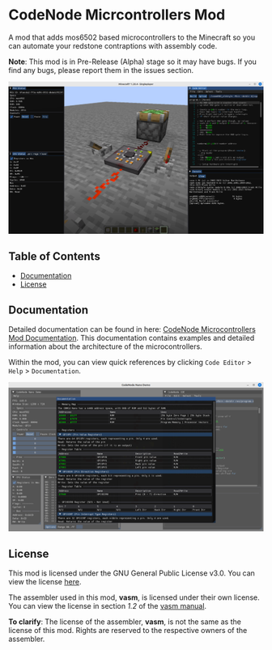 # CodeNode Micrcontrollers Mod

A mod that adds mos6502 based microcontrollers to the Minecraft so you can automate your redstone contraptions with assembly code.

**Note**: This mod is in Pre-Release (Alpha) stage so it may have bugs. If you find any bugs, please report them in the issues section.

![ScreenShot](./screenshots/Screenshot%20from%202024-04-28%2021-40-35.png)

## Table of Contents
* [Documentation](#documentation)
* [License](#license)

## Documentation

Detailed documentation can be found in here: [CodeNode Microcontrollers Mod Documentation](https://elmfrain.github.io/code-node-docs/). This documentation contains examples and detailed information about the architecture of the microcontrollers.

Within the mod, you can view quick references by clicking `Code Editor` > `Help` > `Documentation`.

![ScreenShot](./screenshots/Screenshot%20from%202024-04-09%2002-17-52.png)

## License

This mod is licensed under the GNU General Public License v3.0. You can view the license [here](./LICENSE).

The assembler used in this mod, **vasm**, is licensed under their own license. You can view the license in section *1.2* of the [vasm manual](http://sun.hasenbraten.de/vasm/release/vasm.html).

**To clarify**: The license of the assembler, **vasm**, is not the same as the license of this mod. Rights are reserved to the respective owners of the assembler.